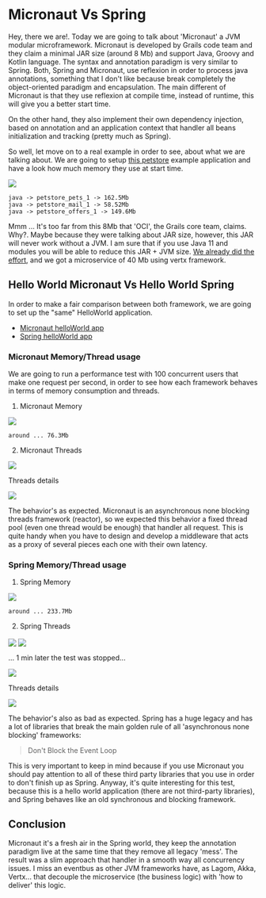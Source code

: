 # Micronaut Vs Spring

Hey, there we are!. Today we are going to talk about 'Micronaut' a JVM modular microframework. Micronaut is developed by Grails code team and they claim a minimal JAR size (around 8 Mb) and support Java, Groovy and Kotlin language. The syntax and annotation paradigm is very similar to Spring. Both, Spring and Micronaut, use reflexion in order to process java annotations, something that I don't like because break completely the object-oriented paradigm and encapsulation. The main different of Micronaut is that they use reflexion at compile time, instead of runtime, this will give you a better start time.

On the other hand, they also implement their own dependency injection, based on annotation and an application context that handler all beans initialization and tracking (pretty much as Spring).

So well, let move on to a real example in order to see, about what we are talking about. We are going to setup [this petstore](https://github.com/micronaut-projects/micronaut-examples/tree/master/petstore) example application and have a look how much memory they use at start time. 

<img align="center" src="https://github.com/pjgg/micronautVsSpring/blob/master/petShop_example_micronaut_memory.png">

```
java -> petstore_pets_1 -> 162.5Mb
java -> petstore_mail_1 -> 58.52Mb
java -> petstore_offers_1 -> 149.6Mb
```

Mmm ... It's too far from this 8Mb that 'OCI', the Grails core team, claims. Why?. Maybe because they were talking about JAR size, however, this JAR will never work without a JVM. I am sure that if you use Java 11 and modules you will be able to reduce this JAR + JVM size. [We already did the effort](https://github.com/pjgg/javaMicroservicePOC), and we got a microservice of 40 Mb using vertx framework.

## Hello World Micronaut Vs Hello World Spring

In order to make a fair comparison between both framework, we are going to set up the "same" HelloWorld application.

- [Micronaut helloWorld app](https://github.com/micronaut-projects/micronaut-examples/tree/master/hello-world-java)
- [Spring helloWorld app](https://spring.io/guides/gs/rest-service/)

### Micronaut Memory/Thread usage

We are going to run a performance test with 100 concurrent users that make one request per second, in order to see how each framework behaves in terms of memory consumption and threads.

1. Micronaut Memory

<img align="center" src="https://github.com/pjgg/micronautVsSpring/blob/master/helloWorld.png">

```
around ... 76.3Mb
```

2. Micronaut Threads

<img align="center" src="https://github.com/pjgg/micronautVsSpring/blob/master/helloWorld-micro.png">

Threads details

<img align="center" src="https://github.com/pjgg/micronautVsSpring/blob/master/helloWorld-micro-2.png">

The behavior's as expected. Micronaut is an asynchronous none blocking threads framework (reactor), so we expected this behavior a fixed thread pool (even one thread would be enough) that handler all request. This is quite handy when you have to design and develop a middleware that acts as a proxy of several pieces each one with their own latency.

### Spring Memory/Thread usage

1. Spring Memory

<img align="center" src="https://github.com/pjgg/micronautVsSpring/blob/master/helloWorld-spring-memory.png">

```
around ... 233.7Mb
```

2. Spring Threads

<img align="center" src="https://github.com/pjgg/micronautVsSpring/blob/master/helloWorld-spring-threads.png">

<img align="center" src="https://github.com/pjgg/micronautVsSpring/blob/master/spring5.1.0.RELEASE-helloWorld-threads.png">

... 1 min later the test was stopped...

<img align="center" src="https://github.com/pjgg/micronautVsSpring/blob/master/spring-helloWorld-threads3.png">

Threads details

<img align="center" src="https://github.com/pjgg/micronautVsSpring/blob/master/helloWorld-Spring-Threads2.png">

The behavior's also as bad as expected. Spring has a huge legacy and has a lot of libraries that break the main golden rule of all 'asynchronous none blocking' frameworks:

> Don't Block the Event Loop

This is very important to keep in mind because if you use Micronaut you should pay attention to all of these third party libraries that you use in order to don't finish up as Spring. Anyway, it's quite interesting for this test, because this is a hello world application (there are not third-party libraries), and Spring behaves like an old synchronous and blocking framework.

## Conclusion

Micronaut it's a fresh air in the Spring world, they keep the annotation paradigm live at the same time that they remove all legacy 'mess'. The result was a slim approach that handler in a smooth way all concurrency issues. I miss an eventbus as other JVM frameworks have, as Lagom, Akka, Vertx... that decouple the microservice (the business logic) with 'how to deliver' this logic. 